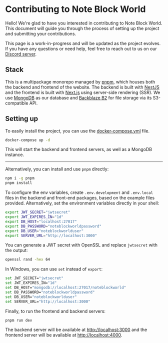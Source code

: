# Contributing to Note Block World

Hello! We're glad to have you interested in contributing to Note Block World. This document will guide you through the process of setting up the project and submitting your contributions.

This page is a work-in-progress and will be updated as the project evolves. If you have any questions or need help, feel free to reach out to us on our [Discord server](https://discord.gg/note-block-world-608692895179997252).

## Stack

This is a multipackage monorepo managed by [pnpm](https://pnpm.io/), which houses both the backend and frontend of the website. The backend is built with [NestJS](https://nestjs.com/) and the frontend is built with [Next.js](https://nextjs.org/) using server-side rendering (SSR). We use [MongoDB](https://www.mongodb.com/) as our database and [Backblaze B2](https://www.backblaze.com/cloud-storage) for file storage via its S3-compatible API.

## Setting up

To easily install the project, you can use the [docker-compose.yml](docker-compose.yml) file.

```bash
docker-compose up -d
```

This will start the backend and frontend servers, as well as a MongoDB instance.

---

Alternatively, you can install and use `pnpm` directly:

```bash
npm i -g pnpm
pnpm install
```

To configure the env variables, create `.env.development` and `.env.local` files in the backend and front-end packages, based on the example files provided. Alternatively, set the environment variables directly in your shell:

```bash
export JWT_SECRET="jwtsecret"
export JWT_EXPIRES_IN="1d"
export DB_HOST="localhost:27017"
export DB_PASSWORD="noteblockworldpassword"
export DB_USER="noteblockworlduser"
export SERVER_URL="http://localhost:3000"
```

You can generate a JWT secret with OpenSSL and replace `jwtsecret` with the output:

```bash
openssl rand -hex 64
```

In Windows, you can use `set` instead of `export`:

```bash
set JWT_SECRET="jwtsecret"
set JWT_EXPIRES_IN="1d"
set DB_HOST="mongodb://localhost:27017/noteblockworld"
set DB_PASSWORD="noteblockworldpassword"
set DB_USER="noteblockworlduser"
set SERVER_URL="http://localhost:3000"
```

Finally, to run the frontend and backend servers:

```bash
pnpm run dev
```

The backend server will be available at [http://localhost:3000](http://localhost:3000) and the frontend server will be available at [http://localhost:4000](http://localhost:4000).
